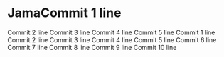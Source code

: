 # JamaCommit 1 line
Commit 2 line
Commit 3 line
Commit 4 line
Commit 5 line
Commit 1 line
Commit 2 line
Commit 3 line
Commit 4 line
Commit 5 line
Commit 6 line
Commit 7 line
Commit 8 line
Commit 9 line
Commit 10 line

